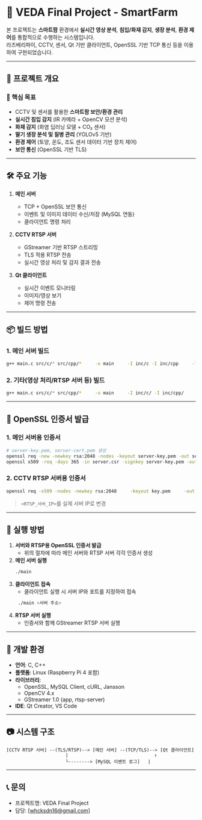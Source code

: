 # 🌱 VEDA Final Project - SmartFarm

본 프로젝트는 **스마트팜** 환경에서 **실시간 영상 분석**, **침입/화재 감지**, **생장 분석**, **환경 제어**를 통합적으로 수행하는 시스템입니다.  
라즈베리파이, CCTV, 센서, Qt 기반 클라이언트, OpenSSL 기반 TCP 통신 등을 이용하여 구현되었습니다.

---

## 📌 프로젝트 개요

### 🎯 핵심 목표
- CCTV 및 센서를 활용한 **스마트팜 보안/환경 관리**
- **실시간 침입 감지** (IR 카메라 + OpenCV 모션 분석)
- **화재 감지** (화염 딥러닝 모델 + CO₂ 센서)
- **딸기 생장 분석 및 질병 관리** (YOLOv5 기반)
- **환경 제어** (토양, 온도, 조도 센서 데이터 기반 장치 제어)
- **보안 통신** (OpenSSL 기반 TLS)

---

## 🛠 주요 기능
1. **메인 서버**
   - TCP + OpenSSL 보안 통신
   - 이벤트 및 이미지 데이터 수신/저장 (MySQL 연동)
   - 클라이언트 명령 처리

2. **CCTV RTSP 서버**
   - GStreamer 기반 RTSP 스트리밍
   - TLS 적용 RTSP 전송
   - 실시간 영상 처리 및 감지 결과 전송

3. **Qt 클라이언트**
   - 실시간 이벤트 모니터링
   - 이미지/영상 보기
   - 제어 명령 전송

---

## 📦 빌드 방법

### 1. 메인 서버 빌드
```bash
g++ main.c src/c/* src/cpp/*     -o main     -I inc/c -I inc/cpp     -lssl -lcrypto -ljansson -lmysqlclient -lcurl
```

### 2. 기타(영상 처리/RTSP 서버 등) 빌드
```bash
g++ main.c src/c/* src/cpp/*     -o main     -I inc/c/ -I inc/cpp/     $(pkg-config --cflags --libs opencv4 gstreamer-1.0 gstreamer-app-1.0 gstreamer-rtsp-server-1.0)     -lssl -lcrypto -ljansson -lgio-2.0 -lgobject-2.0 -lglib-2.0
```

---

## 🔐 OpenSSL 인증서 발급

### 1. 메인 서버용 인증서
```bash
# server-key.pem, server-cert.pem 생성
openssl req -new -newkey rsa:2048 -nodes -keyout server-key.pem -out server.csr
openssl x509 -req -days 365 -in server.csr -signkey server-key.pem -out server-cert.pem
```

### 2. CCTV RTSP 서버용 인증서
```bash
openssl req -x509 -nodes -newkey rsa:2048     -keyout key.pem     -out cert.pem     -days 365     -subj "/C=KR/ST=Seoul/O=SmartFarm/CN="     -addext "subjectAltName=IP:<RTSP_서버_IP>"
```
> `<RTSP_서버_IP>`를 실제 서버 IP로 변경

---

## 🚀 실행 방법

1. **서버와 RTSP용 OpenSSL 인증서 발급**
    - 위의 절차에 따라 메인 서버와 RTSP 서버 각각 인증서 생성
2. **메인 서버 실행**
    ```bash
    ./main
    ```
3. **클라이언트 접속**
    - 클라이언트 실행 시 서버 IP와 포트를 지정하여 접속
   ```bash
    ./main <서버 주소>
    ```
4. **RTSP 서버 실행**
    - 인증서와 함께 GStreamer RTSP 서버 실행

---

## 📌 개발 환경
- **언어**: C, C++
- **플랫폼**: Linux (Raspberry Pi 4 포함)
- **라이브러리**:
  - OpenSSL, MySQL Client, cURL, Jansson
  - OpenCV 4.x
  - GStreamer 1.0 (app, rtsp-server)
- **IDE**: Qt Creator, VS Code

---

## 📷 시스템 구조
```
[CCTV RTSP 서버] --(TLS/RTSP)--> [메인 서버] --(TCP/TLS)--> [Qt 클라이언트]
                      |                                ↑
                      └--------> [MySQL 이벤트 로그]   |
```

---

## 📞 문의
- 프로젝트명: VEDA Final Project
- 담당: [whcksdn16@gmail.com]
